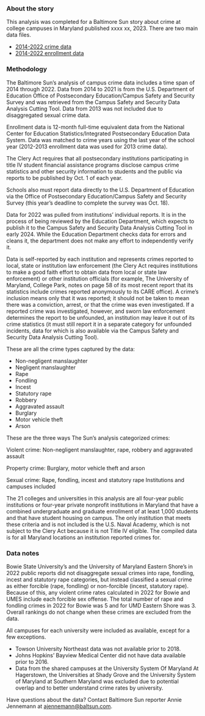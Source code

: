 ### About the story

This analysis was completed for a Baltimore Sun story about crime at college campuses in Maryland published xxxx xx, 2023. There are two main data files.
-  [2014-2022 crime data](https://github.com/Baltimore-Sun/college-crime/blob/main/college_crime.csv)
-  [2014-2022 enrollment data](https://github.com/Baltimore-Sun/college-crime/blob/main/enrollment.csv)

### Methodology

The Baltimore Sun’s analysis of campus crime data includes a time span of 2014 through 2022. Data from 2014 to 2021 is from the U.S. Department of Education Office of Postsecondary Education/Campus Safety and Security Survey and was retrieved from the Campus Safety and Security Data Analysis Cutting Tool. Data from 2013 was not included due to disaggregated sexual crime data. 

Enrollment data is 12-month full-time equivalent data from the National Center for Education Statistics/Integrated Postsecondary Education Data System. Data was matched to crime years using the last year of the school year (2012-2013 enrollment data was used for 2013 crime data).

The Clery Act requires that all postsecondary institutions participating in title IV student financial assistance programs disclose campus crime statistics and other security information to students and the public via reports to be published by Oct. 1 of each year.

Schools also must report data directly to the U.S. Department of Education via the Office of Postsecondary Education/Campus Safety and Security Survey (this year’s deadline to complete the survey was Oct. 18). 

Data for 2022 was pulled from institutions’ individual reports. It is in the process of being reviewed by the Education Department, which expects to publish it to the Campus Safety and Security Data Analysis Cutting Tool in early 2024. While the Education Department checks data for errors and cleans it, the department does not make any effort to independently verify it. 

Data is self-reported by each institution and represents crimes reported to local, state or institution law enforcement (the Clery Act requires institutions to make a good faith effort to obtain data from local or state law enforcement) or other institution officials (for example, The University of Maryland, College Park, notes on page 58 of its most recent report that its statistics include crimes reported anonymously to its CARE office). A crime’s inclusion means only that it was reported; it should not be taken to mean there was a conviction, arrest, or that the crime was even investigated. If a reported crime was investigated, however, and sworn law enforcement determines the report to be unfounded, an institution may leave it out of its crime statistics (it must still report it in a separate category for unfounded incidents, data for which is also available via the Campus Safety and Security Data Analysis Cutting Tool).

These are all the crime types captured by the data:

- Non-negligent manslaughter 
- Negligent manslaughter
- Rape
- Fondling
- Incest
- Statutory rape
- Robbery
- Aggravated assault
- Burglary
- Motor vehicle theft
- Arson

These are the three ways The Sun’s analysis categorized crimes:

Violent crime: Non-negligent manslaughter, rape, robbery and aggravated assault

Property crime: Burglary, motor vehicle theft and arson

Sexual crime: Rape, fondling, incest and statutory rape
Institutions and campuses included

The 21 colleges and universities in this analysis are all four-year public institutions or four-year private nonprofit institutions in Maryland that have a combined undergraduate and graduate enrollment of at least 1,000 students and that have student housing on campus. The only institution that meets these criteria and is not included is the U.S. Naval Academy, which is not subject to the Clery Act because it is not Title IV eligible. The compiled data is for all Maryland locations an institution reported crimes for.

### Data notes

Bowie State University’s and the University of Maryland Eastern Shore’s in 2022 public reports did not disaggregate sexual crimes into rape, fondling, incest and statutory rape categories, but instead classified a sexual crime as either forcible (rape, fondling) or non-forcible (incest, statutory rape). Because of this, any violent crime rates calculated in 2022 for Bowie and UMES include each forcible sex offense. The total number of rape and fondling crimes in 2022 for Bowie was 5 and for UMD Eastern Shore was 3. Overall rankings do not change when these crimes are excluded from the data. 


All campuses for each university were included as available, except for a few exceptions. 
- Towson University Northeast data was not available prior to 2018.
- Johns Hopkins’ Bayview Medical Center did not have data available prior to 2016.
- Data from the shared campuses at the University System Of Maryland At Hagerstown, the Universities at Shady Grove and the University System of Maryland at Southern Maryland was excluded due to potential overlap and to better understand crime rates by university.

Have questions about the data? Contact Baltimore Sun reporter Annie Jennemann at ajennemann@baltsun.com.
